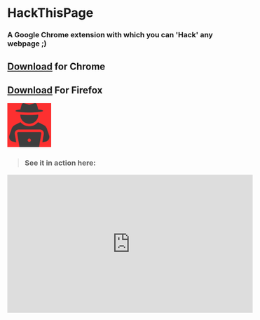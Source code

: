 # HackThisPage
### A Google Chrome extension with which you can 'Hack' any webpage ;)

## [Download](https://chrome.google.com/webstore/detail/hack-this-page/nbfegodimhenhkghjeppighcbpdinhdp) for Chrome
## [Download](https://addons.mozilla.org/en-US/firefox/addon/hack-this-website/) For Firefox

<img alt="Meeting Assistant" src="https://github.com/virejdasani/HackThisPage/blob/master/assets/img/icon.png?raw=true" height="100px" />

> ### See it in action here:

 <iframe width="560" height="315" src="https://www.youtube.com/embed/678LAl7E76U" frameborder="0" allow="accelerometer; autoplay; clipboard-write; encrypted-media; gyroscope; picture-in-picture" allowfullscreen></iframe>

